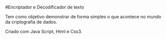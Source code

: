 #Encriptador e Decodificador de texto

Tem como objetivo demonstrar de forma simples o que acontece no mundo da criptografia de dados. 

 Criado com Java Script, Html e Css3.

